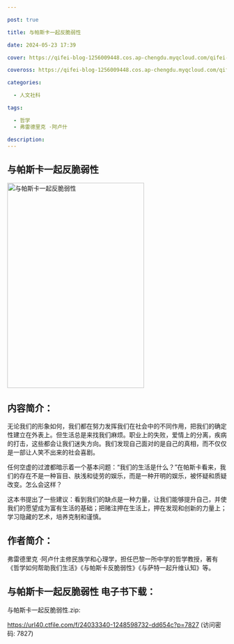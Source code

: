 ```yaml
---

post: true

title: 与帕斯卡一起反脆弱性

date: 2024-05-23 17:39

cover: https://qifei-blog-1256009448.cos.ap-chengdu.myqcloud.com/qifei-blog/66260c800ea9cb14034b6efc.jpg

coveross: https://qifei-blog-1256009448.cos.ap-chengdu.myqcloud.com/qifei-blog/66260c800ea9cb14034b6efc.jpg

categories:

  - 人文社科

tags:

  - 哲学
  - 弗雷德里克 ·阿卢什

description:
---
```


## 与帕斯卡一起反脆弱性
<img alt="与帕斯卡一起反脆弱性 " class="aligncenter loaded" data-was-processed="true" decoding="async" fetchpriority="high" height="471" src="https://qifei-blog-1256009448.cos.ap-chengdu.myqcloud.com/qifei-blog/66260c800ea9cb14034b6efc.jpg " style="cursor: zoom-in;" width="314"/>

## 内容简介：

无论我们的形象如何，我们都在努力发挥我们在社会中的不同作用，把我们的确定性建立在外表上。但生活总是来找我们麻烦。职业上的失败，爱情上的分离，疾病的打击，这些都会让我们迷失方向。我们发现自己面对的是自己的真相，而不仅仅是一部让人笑不出来的社会喜剧。

任何空虚的过渡都暗示着一个基本问题：“我们的生活是什么？”在帕斯卡看来，我们的存在不是一种盲目、肤浅和徒劳的娱乐，而是一种开明的娱乐，被怀疑和质疑改变。怎么会这样？

这本书提出了一些建议：看到我们的缺点是一种力量，让我们能够提升自己，并使我们的愿望成为富有生活的基础；把赌注押在生活上，押在发现和创新的力量上；学习隐藏的艺术，培养克制和谨慎。

## 作者简介：

弗雷德里克 ·阿卢什主修民族学和心理学，担任巴黎一所中学的哲学教授，著有《哲学如何帮助我们生活》《与帕斯卡反脆弱性》《与萨特一起升维认知》等。

## 与帕斯卡一起反脆弱性 电子书下载：
与帕斯卡一起反脆弱性.zip: 

https://url40.ctfile.com/f/24033340-1248598732-dd654c?p=7827 (访问密码: 7827)